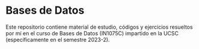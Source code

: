 # Bases de Datos

Este repositorio contiene material de estudio, códigos y ejercicios resueltos por mí en el curso de Bases de Datos (IN1075C) impartido en la UCSC (específicamente en el semestre 2023-2).